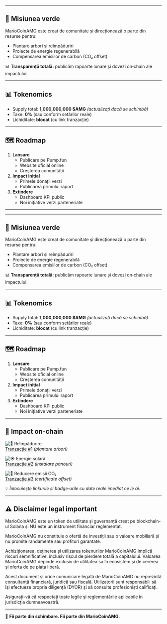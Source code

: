 


---

## 🌱 Misiunea verde
MarioCoinAMG este creat de comunitate și direcționează o parte din resurse pentru:
- Plantare arbori și reîmpăduriri
- Proiecte de energie regenerabilă
- Compensarea emisiilor de carbon (CO₂ offset)  

📊 **Transparență totală:** publicăm rapoarte lunare și dovezi on‑chain ale impactului.

---

## 📊 Tokenomics
- Supply total: **1,000,000,000 $AMG** *(actualizați dacă se schimbă)*
- Taxe: **0%** (sau conform setărilor reale)
- Lichiditate: **blocat** (cu link tranzacție)

---

## 🗺 Roadmap
1. **Lansare**
   - Publicare pe Pump.fun
   - Website oficial online
   - Creșterea comunității
2. **Impact inițial**
   - Primele donații verzi
   - Publicarea primului raport
3. **Extindere**
   - Dashboard KPI public
   - Noi inițiative verzi parteneriate

---

---

## 🌱 Misiunea verde
MarioCoinAMG este creat de comunitate și direcționează o parte din resurse pentru:
- Plantare arbori și reîmpăduriri
- Proiecte de energie regenerabilă
- Compensarea emisiilor de carbon (CO₂ offset)  

📊 **Transparență totală:** publicăm rapoarte lunare și dovezi on‑chain ale impactului.

---

## 📊 Tokenomics
- Supply total: **1,000,000,000 $AMG** *(actualizați dacă se schimbă)*
- Taxe: **0%** (sau conform setărilor reale)
- Lichiditate: **blocat** (cu link tranzacție)

---

## 🗺 Roadmap
1. **Lansare**
   - Publicare pe Pump.fun
   - Website oficial online
   - Creșterea comunității
2. **Impact inițial**
   - Primele donații verzi
   - Publicarea primului raport
3. **Extindere**
   - Dashboard KPI public
   - Noi inițiative verzi parteneriate

---

## 📂 Impact on‑chain

![🌳 Reîmpădurire](https://img.shields.io/badge/%F0%9F%8C%B3-Re%C3%AEmp%C4%83durire-brightgreen?style=for-the-badge)  
[Tranzacție #1](https://solscan.io/tx/EXEMPLU1) *(plantare arbori)*

![☀️ Energie solară](https://img.shields.io/badge/%E2%98%80%EF%B8%8F-Energie%20solar%C4%83-orange?style=for-the-badge)  
[Tranzacție #2](https://solscan.io/tx/EXEMPLU2) *(instalare panouri)*

![💨 Reducere emisii CO₂](https://img.shields.io/badge/%F0%9F%92%A8-Reducere%20emisii%20CO%E2%82%82-blue?style=for-the-badge)  
[Tranzacție #3](https://solscan.io/tx/EXEMPLU3) *(certificate offset)*  

💡 *Înlocuiește linkurile și badge‑urile cu date reale imediat ce le ai.*

---

## ⚠️ Disclaimer legal important

MarioCoinAMG este un token de utilitate și guvernanță creat pe blockchain-ul Solana și NU este un instrument financiar reglementat.

MarioCoinAMG nu constituie o ofertă de investiții sau o valoare mobiliară și nu promite randamente sau profituri garantate.

Achiziționarea, deținerea și utilizarea tokenurilor MarioCoinAMG implică riscuri semnificative, inclusiv riscul de pierdere totală a capitalului. Valoarea MarioCoinAMG depinde exclusiv de utilitatea sa în ecosistem și de cererea și oferta de pe piața liberă.

Acest document și orice comunicare legată de MarioCoinAMG nu reprezintă consultanță financiară, juridică sau fiscală. Utilizatorii sunt responsabili să își efectueze propria diligență (DYOR) și să consulte profesioniști calificați.

Asigurați-vă că respectați toate legile și reglementările aplicabile în jurisdicția dumneavoastră.

---

💛 **Fii parte din schimbare. Fii parte din MarioCoinAMG.**


